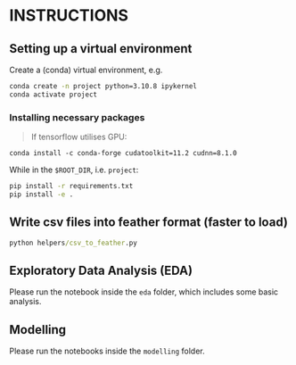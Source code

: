 # INSTRUCTIONS


## Setting up a virtual environment

Create a (conda) virtual environment, e.g.
```cmd
conda create -n project python=3.10.8 ipykernel
conda activate project
```

### Installing necessary packages

> If tensorflow utilises GPU:
```
conda install -c conda-forge cudatoolkit=11.2 cudnn=8.1.0
```

While in the `$ROOT_DIR`, i.e. `project`:
```cmd
pip install -r requirements.txt
pip install -e .
```

## Write csv files into feather format (faster to load)

```cmd
python helpers/csv_to_feather.py
```
## Exploratory Data Analysis (EDA)

Please run the notebook inside the `eda` folder, which includes some basic analysis.

## Modelling
Please run the notebooks inside the `modelling` folder.
